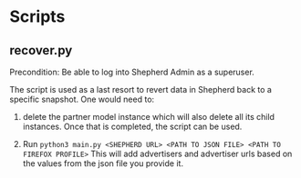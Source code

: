 # Scripts

## recover.py

Precondition: Be able to log into Shepherd Admin as a superuser.

The script is used as a last resort to revert data in Shepherd back to a specific snapshot.
One would need to:
1. delete the partner model instance which will also delete all its child instances.
Once that is completed, the script can be used. 

2. Run `python3 main.py <SHEPHERD URL> <PATH TO JSON FILE> <PATH TO FIREFOX PROFILE>`
This will add advertisers and advertiser urls based on the values from the
json file you provide it.